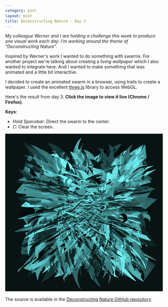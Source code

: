```yaml
---
category: post
layout: post
title: Deconstructing Nature - Day 3
---
```

*My colleague Werner and I are holding a challenge this week to produce one visual work each day. I'm working around the theme of "Deconstructing Nature".*

Inspired by Werner's work I wanted to do something with swarms. For another project we're talking about creating a *living wallpaper* which I also wanted to integrate here. And I wanted to make something that was animated and a little bit interactive.

I decided to create an animated swarm in a browser, using trails to create a wallpaper. I used the excellent [three.js](http://mrdoob.github.com/three.js/) library to access WebGL.

Here's the result from day 3. **Click the image to view it live (Chrome / Firefox)**.

**Keys**:

- *Hold Spacebar*: Direct the swarm to the center.
- *C*: Clear the screen.

[ ![Deconstructing Nature: Final Work Day #3](/media/deconstructing-nature/day3-final.png)](http://enigmeta.com/doodles/metaspace/)

The source is available in the [Deconstructing Nature GitHub repository](https://github.com/fdb/deconstructing-nature).
